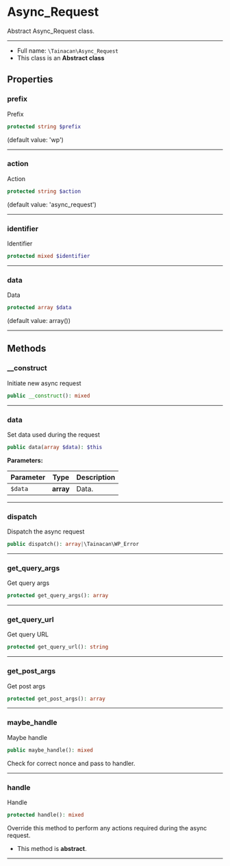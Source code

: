 # Async_Request


Abstract Async_Request class.

***

* Full name: `\Tainacan\Async_Request`
* This class is an **Abstract class**

## Properties

### prefix

Prefix

```php
protected string $prefix
```

(default value: 'wp')

***

### action

Action

```php
protected string $action
```

(default value: 'async_request')

***

### identifier

Identifier

```php
protected mixed $identifier
```

***

### data

Data

```php
protected array $data
```

(default value: array())

***

## Methods

### __construct

Initiate new async request

```php
public __construct(): mixed
```

***

### data

Set data used during the request

```php
public data(array $data): $this
```

**Parameters:**

| Parameter | Type      | Description |
|-----------|-----------|-------------|
| `$data`   | **array** | Data.       |

***

### dispatch

Dispatch the async request

```php
public dispatch(): array|\Tainacan\WP_Error
```

***

### get_query_args

Get query args

```php
protected get_query_args(): array
```

***

### get_query_url

Get query URL

```php
protected get_query_url(): string
```

***

### get_post_args

Get post args

```php
protected get_post_args(): array
```

***

### maybe_handle

Maybe handle

```php
public maybe_handle(): mixed
```

Check for correct nonce and pass to handler.

***

### handle

Handle

```php
protected handle(): mixed
```

Override this method to perform any actions required
during the async request.

* This method is **abstract**.
***

